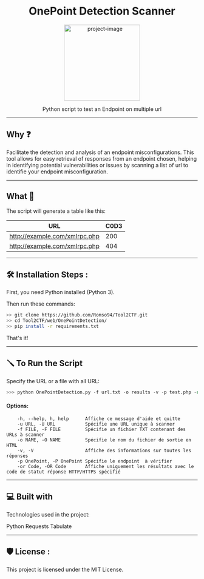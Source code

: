 
<h1 align="center" id="title">OnePoint Detection Scanner</h1>

<p align="center"><img src="" alt="project-image" width="200"></p>

<p align='center' id="description">Python script to test an Endpoint on multiple url</p>

---

<h2>Why ❓</h2>

<p>Facilitate the detection and analysis of an endpoint misconfigurations. This tool allows for easy retrieval of responses from  an endpoint chosen, helping in identifying potential vulnerabilities or issues by scanning a list of url to identifie your endpoint misconfiguration.</p>

---

<h2>What 📝</h2>

<p>The script will generate a table like this:</p>

| URL | C0D3 | 
| --- | ---- | 
| http://example.com/xmlrpc.php | 200 | 
| http://example.com/xmlrpc.php | 404 |

---

<h2>🛠️ Installation Steps : </h2>

<p>First, you need Python installed (Python 3).</p>

<p>Then run these commands:</p>

```bash
>> git clone https://github.com/Romso94/Tool2CTF.git 
>> cd Tool2CTF/web/OnePointDetection/
>> pip install -r requirements.txt
```

<p>That's it! </p>

--- 

<h2>🪛 To Run the Script</h2>

<p>Specify the URL or a file with all URL:</p>

```python
>>> python OnePointDetection.py -f url.txt -o results -v -p test.php -or 200
```

<h4>Options:</h4>

```
    -h, --help, h, help      Affiche ce message d'aide et quitte
    -u URL, -U URL           Spécifie une URL unique à scanner
    -f FILE, -F FILE         Spécifie un fichier TXT contenant des URLs à scanner
    -o NAME, -O NAME         Spécifie le nom du fichier de sortie en HTML
    -v, -V                   Affiche des informations sur toutes les réponses
    -p OnePoint, -P OnePoint Spécifie le endpoint  à vérifier
    -or Code, -OR Code       Affiche uniquement les résultats avec le code de statut réponse HTTP/HTTPS spécifié
```
---

<h2>💻 Built with</h2>

Technologies used in the project:

Python
Requests
Tabulate

---


<h2>🛡️ License :</h2>
This project is licensed under the MIT License. 